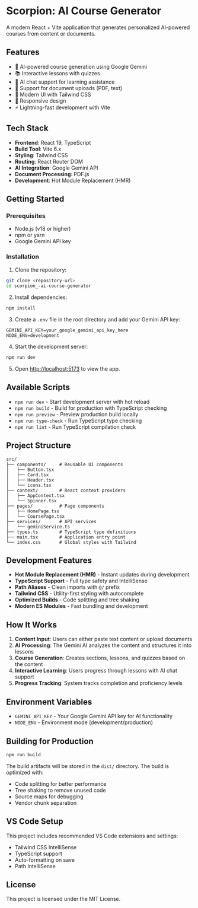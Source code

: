 # Scorpion: AI Course Generator

A modern React + Vite application that generates personalized AI-powered courses from content or documents.

## Features

- 🤖 AI-powered course generation using Google Gemini
- 📚 Interactive lessons with quizzes
- 💬 AI chat support for learning assistance
- 📄 Support for document uploads (PDF, text)
- 🎨 Modern UI with Tailwind CSS
- 📱 Responsive design
- ⚡ Lightning-fast development with Vite

## Tech Stack

- **Frontend**: React 19, TypeScript
- **Build Tool**: Vite 6.x
- **Styling**: Tailwind CSS
- **Routing**: React Router DOM
- **AI Integration**: Google Gemini API
- **Document Processing**: PDF.js
- **Development**: Hot Module Replacement (HMR)

## Getting Started

### Prerequisites

- Node.js (v18 or higher)
- npm or yarn
- Google Gemini API key

### Installation

1. Clone the repository:
```bash
git clone <repository-url>
cd scorpion_-ai-course-generator
```

2. Install dependencies:
```bash
npm install
```

3. Create a `.env` file in the root directory and add your Gemini API key:
```env
GEMINI_API_KEY=your_google_gemini_api_key_here
NODE_ENV=development
```

4. Start the development server:
```bash
npm run dev
```

5. Open [http://localhost:5173](http://localhost:5173) to view the app.

## Available Scripts

- `npm run dev` - Start development server with hot reload
- `npm run build` - Build for production with TypeScript checking
- `npm run preview` - Preview production build locally
- `npm run type-check` - Run TypeScript type checking
- `npm run lint` - Run TypeScript compilation check

## Project Structure

```
src/
├── components/     # Reusable UI components
│   ├── Button.tsx
│   ├── Card.tsx
│   ├── Header.tsx
│   └── icons.tsx
├── context/        # React context providers
│   ├── AppContext.tsx
│   └── Spinner.tsx
├── pages/          # Page components
│   ├── HomePage.tsx
│   └── CoursePage.tsx
├── services/       # API services
│   └── geminiService.ts
├── types.ts        # TypeScript type definitions
├── main.tsx        # Application entry point
└── index.css       # Global styles with Tailwind
```

## Development Features

- **Hot Module Replacement (HMR)** - Instant updates during development
- **TypeScript Support** - Full type safety and IntelliSense
- **Path Aliases** - Clean imports with `@/` prefix
- **Tailwind CSS** - Utility-first styling with autocomplete
- **Optimized Builds** - Code splitting and tree shaking
- **Modern ES Modules** - Fast bundling and development

## How It Works

1. **Content Input**: Users can either paste text content or upload documents
2. **AI Processing**: The Gemini AI analyzes the content and structures it into lessons
3. **Course Generation**: Creates sections, lessons, and quizzes based on the content
4. **Interactive Learning**: Users progress through lessons with AI chat support
5. **Progress Tracking**: System tracks completion and proficiency levels

## Environment Variables

- `GEMINI_API_KEY` - Your Google Gemini API key for AI functionality
- `NODE_ENV` - Environment mode (development/production)

## Building for Production

```bash
npm run build
```

The build artifacts will be stored in the `dist/` directory. The build is optimized with:
- Code splitting for better performance
- Tree shaking to remove unused code
- Source maps for debugging
- Vendor chunk separation

## VS Code Setup

This project includes recommended VS Code extensions and settings:
- Tailwind CSS IntelliSense
- TypeScript support
- Auto-formatting on save
- Path IntelliSense

## License

This project is licensed under the MIT License.
